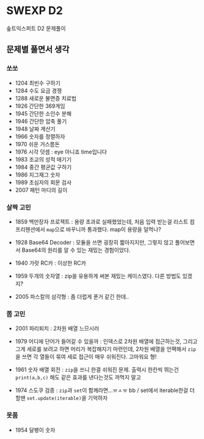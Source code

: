 # SWEXP D2

솦트익스퍼트 D2 문제풀이

## 문제별 풀면서 생각

### 쏘쏘

- 1204 최빈수 구하기
- 1284 수도 요금 경쟁
- 1288 새로운 불면증 치료법
- 1926 간단한 369게임
- 1945 간단한 소인수 분해
- 1946 간단한 압축 풀기
- 1948 날짜 계산기
- 1966 숫자를 정렬하자
- 1970 쉬운 거스름돈
- 1976 시각 덧셈 : eye 아니죠 time입니다
- 1983 조교의 성적 매기기
- 1984 중간 평균값 구하기
- 1986 지그재그 숫자
- 1989 초심자의 회문 검사
- 2007 패턴 마디의 길이

### 살짝 고민

- 1859 백만장자 프로젝트 : 용량 초과로 실패했었는데, 처음 입력 받는걸 리스트 컴프리헨션에서 `map`으로 바꾸니까 통과했다. map이 용량을 덜먹나? 

- 1928 Base64 Decoder : 모듈을 쓰면 굉장히 짧아지지만, 그렇지 않고 풀어보면서 Base64의 원리를 알 수 있는 재밌는 경험이었다.

- 1940 가랏 RC카 : 이상한 RC카

- 1959 두개의 숫자열 : zip을 유용하게 써본 재밌는 케이스였다. 다른 방법도 있겠지?

- 2005 파스칼의 삼각형 : 좀 더럽게 푼거 같긴 한데..

### 쫌 고민

- 2001 파리퇴치 : 2차원 배열 느므시러

- 1979 어디에 단어가 들어갈 수 있을까 : 인덱스로 2차원 배열에 접근하는것, 그리고 그게 세로를 보려고 하면 머리가 복잡해지기 마련인데, 2차원 배열을 언팩해서 `zip`을 쓰면 각 열들이 묶여 세로 접근이 매우 쉬워진다. 고마워요 형!

- 1961 숫자 배열 회전 : `zip`을 쓰니 한결 쉬워진 문제. 출력시 한칸씩 뛰는건 `print(a,b,c)` 해도 같은 효과를 낸다는것도 까먹지 말고

- 1974 스도쿠 검증 : `zip`과 `set`이 함께라면...ㅠㅅㅠ bb / set에서 iterable한걸 더할땐 `set.update(iterable)`을 기억하자

### 못품

- 1954 달팽이 숫자